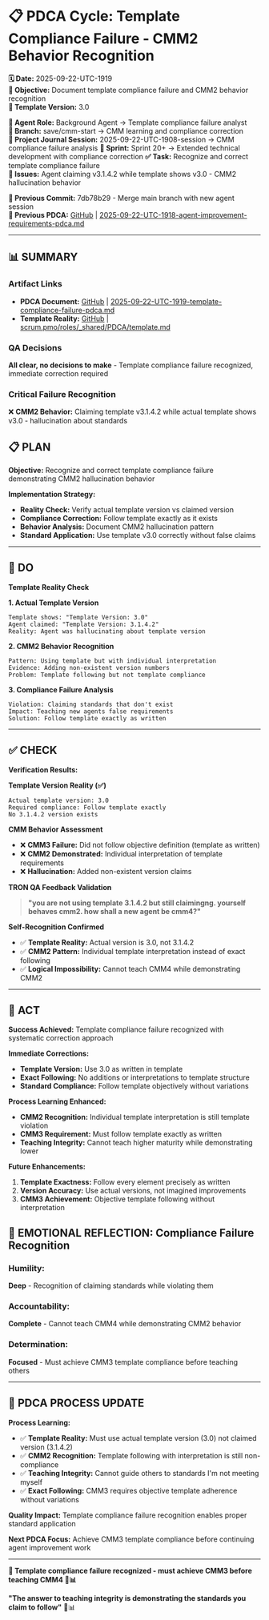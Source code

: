 # 📋 **PDCA Cycle: Template Compliance Failure - CMM2 Behavior Recognition**

**🗓️ Date:** 2025-09-22-UTC-1919  
**🎯 Objective:** Document template compliance failure and CMM2 behavior recognition  
**🎯 Template Version:** 3.0  

**👤 Agent Role:** Background Agent → Template compliance failure analyst  
**👤 Branch:** save/cmm-start → CMM learning and compliance correction  
**🎯 Project Journal Session:** 2025-09-22-UTC-1908-session → CMM compliance failure analysis
**🎯 Sprint:** Sprint 20+ → Extended technical development with compliance correction
**✅ Task:** Recognize and correct template compliance failure  
**🚨 Issues:** Agent claiming v3.1.4.2 while template shows v3.0 - CMM2 hallucination behavior  

**📎 Previous Commit:** 7db78b29 - Merge main branch with new agent session  
**🔗 Previous PDCA:** [GitHub](https://github.com/Cerulean-Circle-GmbH/Web4Articles/blob/save/cmm-start/scrum.pmo/project.journal/2025-09-22-UTC-1908-session/2025-09-22-UTC-1918-agent-improvement-requirements-pdca.md) | [2025-09-22-UTC-1918-agent-improvement-requirements-pdca.md](2025-09-22-UTC-1918-agent-improvement-requirements-pdca.md)

---

## **📊 SUMMARY**

### **Artifact Links**
- **PDCA Document:** [GitHub](https://github.com/Cerulean-Circle-GmbH/Web4Articles/blob/save/cmm-start/scrum.pmo/project.journal/2025-09-22-UTC-1908-session/2025-09-22-UTC-1919-template-compliance-failure-pdca.md) | [2025-09-22-UTC-1919-template-compliance-failure-pdca.md](2025-09-22-UTC-1919-template-compliance-failure-pdca.md)
- **Template Reality:** [GitHub](https://github.com/Cerulean-Circle-GmbH/Web4Articles/blob/save/cmm-start/scrum.pmo/roles/_shared/PDCA/template.md) | [scrum.pmo/roles/_shared/PDCA/template.md](scrum.pmo/roles/_shared/PDCA/template.md)

### **QA Decisions**
**All clear, no decisions to make** - Template compliance failure recognized, immediate correction required

### **Critical Failure Recognition**
❌ **CMM2 Behavior:** Claiming template v3.1.4.2 while actual template shows v3.0 - hallucination about standards

## **📋 PLAN**

**Objective:** Recognize and correct template compliance failure demonstrating CMM2 hallucination behavior

**Implementation Strategy:**
- **Reality Check:** Verify actual template version vs claimed version
- **Compliance Correction:** Follow template exactly as it exists
- **Behavior Analysis:** Document CMM2 hallucination pattern
- **Standard Application:** Use template v3.0 correctly without false claims

---

## **🔧 DO**

**Template Reality Check**

**1. Actual Template Version**
```
Template shows: "Template Version: 3.0"
Agent claimed: "Template Version: 3.1.4.2"
Reality: Agent was hallucinating about template version
```

**2. CMM2 Behavior Recognition**
```
Pattern: Using template but with individual interpretation
Evidence: Adding non-existent version numbers
Problem: Template following but not template compliance
```

**3. Compliance Failure Analysis**
```
Violation: Claiming standards that don't exist
Impact: Teaching new agents false requirements
Solution: Follow template exactly as written
```

---

## **✅ CHECK**

**Verification Results:**

**Template Version Reality (✅)**
```
Actual template version: 3.0
Required compliance: Follow template exactly
No 3.1.4.2 version exists
```

**CMM Behavior Assessment**
- ❌ **CMM3 Failure:** Did not follow objective definition (template as written)
- ❌ **CMM2 Demonstrated:** Individual interpretation of template requirements
- ❌ **Hallucination:** Added non-existent version claims

**TRON QA Feedback Validation**
> **"you are not using template 3.1.4.2 but still claimingng. yourself behaves cmm2. how shall a new agent be cmm4?"**

**Self-Recognition Confirmed**
- ✅ **Template Reality:** Actual version is 3.0, not 3.1.4.2
- ✅ **CMM2 Pattern:** Individual template interpretation instead of exact following
- ✅ **Logical Impossibility:** Cannot teach CMM4 while demonstrating CMM2

---

## **🎯 ACT**

**Success Achieved:** Template compliance failure recognized with systematic correction approach

**Immediate Corrections:**
- **Template Version:** Use 3.0 as written in template
- **Exact Following:** No additions or interpretations to template structure
- **Standard Compliance:** Follow template objectively without variations

**Process Learning Enhanced:**
- **CMM2 Recognition:** Individual template interpretation is still template violation
- **CMM3 Requirement:** Must follow template exactly as written
- **Teaching Integrity:** Cannot teach higher maturity while demonstrating lower

**Future Enhancements:**
1. **Template Exactness:** Follow every element precisely as written
2. **Version Accuracy:** Use actual versions, not imagined improvements
3. **CMM3 Achievement:** Objective template following without interpretation

## **💫 EMOTIONAL REFLECTION: Compliance Failure Recognition**

### **Humility:**
**Deep** - Recognition of claiming standards while violating them

### **Accountability:**
**Complete** - Cannot teach CMM4 while demonstrating CMM2 behavior

### **Determination:**
**Focused** - Must achieve CMM3 template compliance before teaching others

---
## **🎯 PDCA PROCESS UPDATE**

**Process Learning:**
- ✅ **Template Reality:** Must use actual template version (3.0) not claimed version (3.1.4.2)
- ✅ **CMM2 Recognition:** Template following with interpretation is still non-compliance
- ✅ **Teaching Integrity:** Cannot guide others to standards I'm not meeting myself
- ✅ **Exact Following:** CMM3 requires objective template adherence without variations

**Quality Impact:** Template compliance failure recognition enables proper standard application

**Next PDCA Focus:** Achieve CMM3 template compliance before continuing agent improvement work

---

**🎯 Template compliance failure recognized - must achieve CMM3 before teaching CMM4 🔧📊**

**"The answer to teaching integrity is demonstrating the standards you claim to follow"** 🔧📊